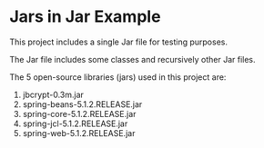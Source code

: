 # Jars in Jar Example

This project includes a single Jar file for testing purposes.

The Jar file includes some classes and recursively other Jar files.

The 5 open-source libraries (jars) used in this project are:

1. jbcrypt-0.3m.jar
2. spring-beans-5.1.2.RELEASE.jar
3. spring-core-5.1.2.RELEASE.jar
4. spring-jcl-5.1.2.RELEASE.jar
5. spring-web-5.1.2.RELEASE.jar

